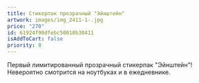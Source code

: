 ```yaml
---
title: Стикерпак прозрачный "Эйнштейн"
artwork: images/img_2411-1-.jpg
price: "270"
id: 61924f90dfebc50010b30411
isAddToCart: false
priority: 0
---
```

Первый лимитированный прозрачный стикерпак "Эйнштейн"! Невероятно смотрится на ноутбуках и в ежедневнике.